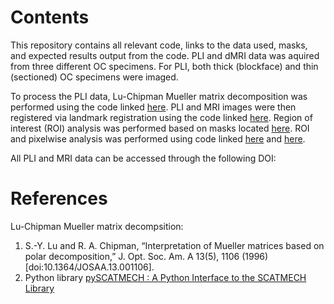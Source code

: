 # Contents
This repository contains all relevant code, links to the data used, masks, and expected results output from the code. PLI and dMRI data was aquired from three different OC specimens. For PLI, both thick (blockface) and thin (sectioned) OC specimens were imaged.

To process the PLI data, Lu-Chipman Mueller matrix decomposition was performed using the code linked [here](https://github.com/rcarl0/OC_PLI-dMRI/blob/main/code/Bulk_polardecomp.py). PLI and MRI images were then registered via landmark registration using the code linked [here](https://github.com/rcarl0/OC_PLI-dMRI/blob/main/code/registration_v3.mlx). Region of interest (ROI) analysis was performed based on masks located [here](https://github.com/rcarl0/OC_PLI-dMRI/tree/main/data/PLI/masks). ROI and pixelwise analysis was performed using code linked [here](https://github.com/rcarl0/OC_PLI-dMRI/blob/main/code/histogram_across_samples.py) and [here](https://github.com/rcarl0/OC_PLI-dMRI/blob/main/code/pixelwise_corr_across_samples.py).

All PLI and MRI data can be accessed through the following DOI:

# References
Lu-Chipman Mueller matrix decompsition:
1. S.-Y. Lu and R. A. Chipman, “Interpretation of Mueller matrices based on polar decomposition,” J. Opt. Soc. Am. A 13(5), 1106 (1996) [doi:10.1364/JOSAA.13.001106].
2. Python library [pySCATMECH : A Python Interface to the SCATMECH Library](https://pages.nist.gov/pySCATMECH/)
